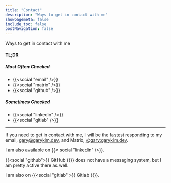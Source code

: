 ```yaml
---
title: "Contact"
description: "Ways to get in contact with me"
showpagemeta: false
include_toc: false
postNavigation: false
---
```


Ways to get in contact with me

#### TL;DR

##### Most Often Checked

* {{<social "email" />}}
* {{<social "matrix" />}}
* {{<social "github" />}}

##### Sometimes Checked

* {{<social "linkedin" />}}
* {{<social "gitlab" />}}

---

If you need to get in contact with me, I will be the fastest responding to my email, [gary@garykim.dev](mailto:gary@garykim.dev), and Matrix, [@gary:garykim.dev](https://matrix.to/#/@gary:garykim.dev).

I am also available on {{< social "linkedin" />}}.

{{<social "github">}} GitHub {{</social>}} does not have a messaging system, but I am pretty active there as well.

I am also on {{<social "gitlab" >}} Gitlab {{</social>}}.

